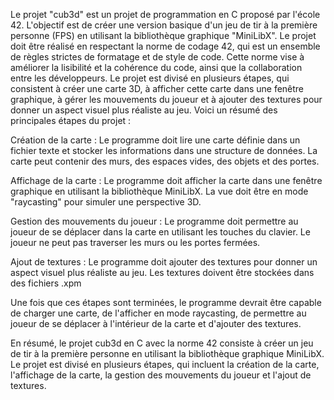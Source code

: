 Le projet "cub3d" est un projet de programmation en C proposé par l'école 42.
L'objectif est de créer une version basique d'un jeu de tir à la première personne (FPS) en utilisant la bibliothèque graphique "MiniLibX".
Le projet doit être réalisé en respectant la norme de codage 42, qui est un ensemble de règles strictes de formatage et de style de code.
Cette norme vise à améliorer la lisibilité et la cohérence du code, ainsi que la collaboration entre les développeurs.
Le projet est divisé en plusieurs étapes, qui consistent à créer une carte 3D, à afficher cette carte dans une fenêtre graphique, 
à gérer les mouvements du joueur et à ajouter des textures pour donner un aspect visuel plus réaliste au jeu.
Voici un résumé des principales étapes du projet :

Création de la carte : Le programme doit lire une carte définie dans un fichier texte et stocker les informations dans une structure de données.
La carte peut contenir des murs, des espaces vides, des objets et des portes.

Affichage de la carte : Le programme doit afficher la carte dans une fenêtre graphique en utilisant la bibliothèque MiniLibX.
La vue doit être en mode "raycasting" pour simuler une perspective 3D.

Gestion des mouvements du joueur : Le programme doit permettre au joueur de se déplacer dans la carte en utilisant les touches du clavier.
Le joueur ne peut pas traverser les murs ou les portes fermées.

Ajout de textures : Le programme doit ajouter des textures pour donner un aspect visuel plus réaliste au jeu.
Les textures doivent être stockées dans des fichiers .xpm

Une fois que ces étapes sont terminées, le programme devrait être capable de charger une carte, de l'afficher en mode raycasting,
de permettre au joueur de se déplacer à l'intérieur de la carte et d'ajouter des textures.

En résumé, le projet cub3d en C avec la norme 42 consiste à créer un jeu de tir à la première personne en utilisant la bibliothèque graphique MiniLibX.
Le projet est divisé en plusieurs étapes, qui incluent la création de la carte, l'affichage de la carte,
la gestion des mouvements du joueur et l'ajout de textures.
